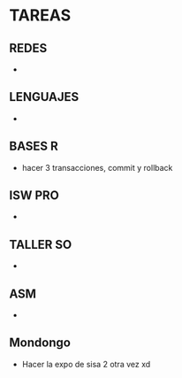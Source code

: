 
# TAREAS

## REDES
- 

## LENGUAJES
- 

## BASES R
- hacer 3 transacciones, commit y rollback

## ISW PRO
- 

## TALLER SO
- 

## ASM
- 

## Mondongo
- Hacer la expo de sisa 2 otra vez xd

